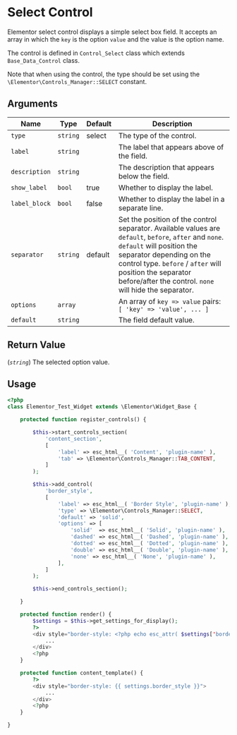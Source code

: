 # Select Control

Elementor select control displays a simple select box field. It accepts an array in which the `key` is the option `value` and the value is the option name.

The control is defined in `Control_Select` class which extends `Base_Data_Control` class.

Note that when using the control, the type should be set using the `\Elementor\Controls_Manager::SELECT` constant.

## Arguments

<table>
	<thead>
		<tr>
			<th>Name</th>
			<th>Type</th>
			<th>Default</th>
			<th>Description</th>
		</tr>
	</thead>
	<tbody>
		<tr>
			<td><code>type</code></td>
			<td><code>string</code></td>
			<td>select</td>
			<td>The type of the control.</td>
		</tr>
		<tr>
			<td><code>label</code></td>
			<td><code>string</code></td>
			<td></td>
			<td>The label that appears above of the field.</td>
		</tr>
		<tr>
			<td><code>description</code></td>
			<td><code>string</code></td>
			<td></td>
			<td>The description that appears below the field.</td>
		</tr>
		<tr>
			<td><code>show_label</code></td>
			<td><code>bool</code></td>
			<td>true</td>
			<td>Whether to display the label.</td>
		</tr>
		<tr>
			<td><code>label_block</code></td>
			<td><code>bool</code></td>
			<td>false</td>
			<td>Whether to display the label in a separate line.</td>
		</tr>
		<tr>
			<td><code>separator</code></td>
			<td><code>string</code></td>
			<td>default</td>
			<td>Set the position of the control separator. Available values are <code>default</code>, <code>before</code>, <code>after</code> and <code>none</code>. <code>default</code> will position the separator depending on the control type. <code>before</code> / <code>after</code> will position the separator before/after the control. <code>none</code> will hide the separator.</td>
		</tr>
		<tr>
			<td><code>options</code></td>
			<td><code>array</code></td>
			<td></td>
			<td>An array of <code>key =&gt; value</code> pairs: <code>[ 'key' =&gt; 'value', ... ]</code></td>
		</tr>
		<tr>
			<td><code>default</code></td>
			<td><code>string</code></td>
			<td></td>
			<td>The field default value.</td>
		</tr>
	</tbody>
</table>

## Return Value

(_`string`_) The selected option value.

## Usage

```php {14-28,37-39,45-47}
<?php
class Elementor_Test_Widget extends \Elementor\Widget_Base {

	protected function register_controls() {

		$this->start_controls_section(
			'content_section',
			[
				'label' => esc_html__( 'Content', 'plugin-name' ),
				'tab' => \Elementor\Controls_Manager::TAB_CONTENT,
			]
		);

		$this->add_control(
			'border_style',
			[
				'label' => esc_html__( 'Border Style', 'plugin-name' ),
				'type' => \Elementor\Controls_Manager::SELECT,
				'default' => 'solid',
				'options' => [
					'solid'  => esc_html__( 'Solid', 'plugin-name' ),
					'dashed' => esc_html__( 'Dashed', 'plugin-name' ),
					'dotted' => esc_html__( 'Dotted', 'plugin-name' ),
					'double' => esc_html__( 'Double', 'plugin-name' ),
					'none' => esc_html__( 'None', 'plugin-name' ),
				],
			]
		);

		$this->end_controls_section();

	}

	protected function render() {
		$settings = $this->get_settings_for_display();
		?>
		<div style="border-style: <?php echo esc_attr( $settings['border_style'] ); ?>">
			...
		</div>
		<?php
	}

	protected function content_template() {
		?>
		<div style="border-style: {{ settings.border_style }}">
			...
		</div>
		<?php
	}

}
```
